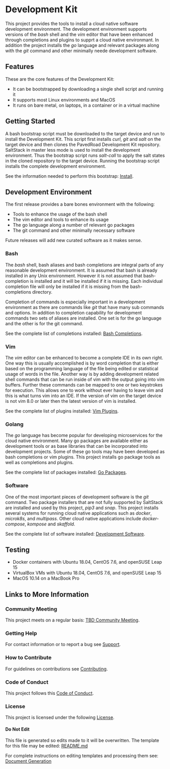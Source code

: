 # Development Kit

This project provides the tools to install a cloud native software development environment.
The development environment supports versions of the _bash_ shell and the _vim_ editor that
have been enhanced through completions and plugins to supprt a cloud native environmant.
In addition the project installs the _go_ language and relevant packages along with
the _git_ command and other minimally neede development software.

## Features

These are the core features of the Development Kit:

- It can be bootstrapped by downloading a single shell script and running it
- It supports most Linux environments and MacOS
- It runs on bare metal, on laptops, in a container or in a virtual machine

## Getting Started

A bash bootstrap script must be downloaded to the target device
and run to install the Development Kit.
This script first installs _curl_, _git_ and _salt_ on the target device and then
clones the PavedRoad Development Kit repository.
SaltStack in master less mode is used to install the development environment.
Thus the bootstrap script runs _salt-call_ to apply the salt states in the cloned
repository to the target device.
Running the bootstrap script installs the complete development environment.

See the information needed to perform this bootstrap: [Install](/devkit/INSTALL.md).

## Development Environment

The first release provides a bare bones environment with the following:

- Tools to enhance the usage of the bash shell
- The vim editor and tools to enhance its usage
- The go language along a number of relevant go packages
- The git command and other minimally necessary software

Future releases will add new curated software as it makes sense.

### Bash

The _bash_ shell, bash aliases and bash completions are integral parts
of any reasonable development environment.
It is assumed that bash is already installed in any Unix environment.
However it is not assumed that bash-completion is installed and it
will be installed if it is missing.
Each individual completion file will only be installed if it is missing from the
bash-completions directory.

Completion of commands is especially important in a development environment
as there are commands like _git_ that have many sub commands and options.
In addition to completion capability for development commands two sets of aliases
are installed.
One set is for the go language and the other is for the git command.

See the complete list of completions installed: [Bash Completions](/devkit/BOM_BASH_COMPS.md).

### Vim

The _vim_ editor can be enhanced to become a complete IDE in its own right.
One way this is usually accomplished is by word completion that is either based on the 
programming language of the file being edited or statistical usage of words in the file.
Another way is by adding development related shell commands that can be run
inside of vim with the output going into vim buffers.
Further these commands can be mapped to one or two keystrokes for execution.
This allows one to work without ever having to leave vim and this is what turns
vim into an IDE.
If the version of vim on the target device is not vim 8.0 or later then
the latest version of vim is installed.

See the complete list of plugins installed: [Vim Plugins](/devkit/BOM_VIM_PLUGINS.md).

### Golang

The _go_ language has become popular for developing microservices for the
cloud native environment.
Many go packages are available either as development tools or as base
libraries that can be incorporated into development projects.
Some of these go tools may have been developed as bash completions or vim plugins.
This project installs go package tools as well as completions and plugins.

See the complete list of packages installed: [Go Packages](/devkit/BOM_GO_PACKAGES.md).

### Software

One of the most important pieces of development software is the _git_ command.
Two package installers that are not fully supported by SaltStack are installed
and used by this project, _pip3_ and _snap_.
This project installs several systems for running cloud native applications
such as _docker_, _microk8s_, and _multipass_.
Other cloud native applications include _docker-compose_, _kompose_ and _skaffold_.

See the complete list of software installed: [Development Software](/devkit/BOM_DEV_SOFTWARE.md).

## Testing

- Docker containers with Ubuntu 18.04, CentOS 7.6, and openSUSE Leap 15
- VirtualBox VMs with Ubuntu 18.04, CentOS 7.6, and openSUSE Leap 15
- MacOS 10.14 on a MacBook Pro

## Links to More Information

### Community Meeting
This project meets on a regular basis: [TBD Community Meeting](https://zoom.us/j/7886774843).
### Getting Help
For contact information or to report a bug see [Support](/SUPPORT.md).
### How to Contribute
For guidelines on contributions see [Contributing](/CONTRIBUTING.md).
### Code of Conduct
This project follows this [Code of Conduct](/CODE_OF_CONDUCT.md).
### License
This project is licensed under the following [License](/LICENSE).
#### Do Not Edit
This file is generated so edits made to it will be overwritten.
The template for this file may be edited:
[README.md](/assets/templates/salt/README.md)

For complete instructions on editing templates and processing them see:
[Document Generation](/assets/README.md)

